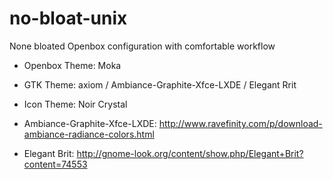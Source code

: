 no-bloat-unix
=============

None bloated Openbox configuration with comfortable workflow 



* Openbox Theme: Moka
* GTK Theme: axiom / Ambiance-Graphite-Xfce-LXDE / Elegant Rrit
* Icon Theme: Noir Crystal


* Ambiance-Graphite-Xfce-LXDE:
  http://www.ravefinity.com/p/download-ambiance-radiance-colors.html

* Elegant Brit:
  http://gnome-look.org/content/show.php/Elegant+Brit?content=74553
